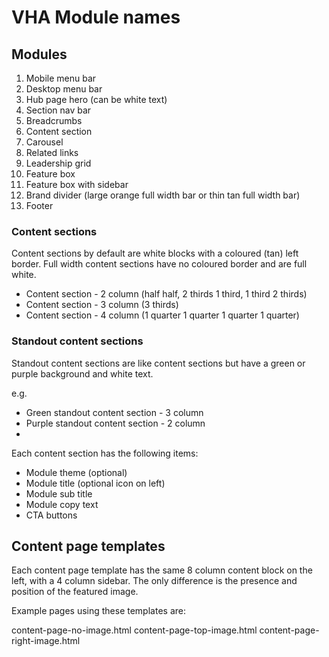 # VHA Module names

## Modules

1. Mobile menu bar
2. Desktop menu bar
3. Hub page hero (can be white text)
4. Section nav bar
5. Breadcrumbs
6. Content section
7. Carousel
8. Related links
9. Leadership grid
10. Feature box
11. Feature box with sidebar
12. Brand divider (large orange full width bar or thin tan full width bar)
99. Footer


### Content sections

Content sections by default are white blocks with a coloured (tan) left border.
Full width content sections have no coloured border and are full white.

 - Content section - 2 column (half half, 2 thirds 1 third, 1 third 2 thirds)
 - Content section - 3 column (3 thirds)
 - Content section - 4 column (1 quarter 1 quarter 1 quarter 1 quarter)

### Standout content sections

Standout content sections are like content sections but have a green or purple background and white text.

e.g.
 - Green standout content section - 3 column
 - Purple standout content section - 2 column
 -

Each content section has the following items:

- Module theme (optional)
- Module title (optional icon on left)
- Module sub title
- Module copy text
- CTA buttons




## Content page templates

Each content page template has the same 8 column content block on the left,
with a 4 column sidebar. The only difference is the presence and position of the
featured image.

Example pages using these templates are:

content-page-no-image.html
content-page-top-image.html
content-page-right-image.html